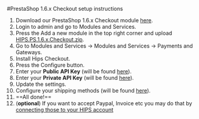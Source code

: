 #PrestaShop 1.6.x Checkout setup instructions

1. Download our PrestaShop 1.6.x Checkout module [here](https://static.hips.com/plugins/prestashop/HIPS_PS_1.6.x_Checkout1.0.3.zip).
2. Login to admin and go to Modules and Services.
3. Press the Add a new module in the top right corner and upload [HIPS.PS.1.6.x.Checkout.zip](https://static.hips.com/plugins/prestashop/HIPS_PS_1.6.x_Checkout1.0.3.zip). 
4. Go to Modules and Services → Modules and Services → Payments and Gateways.  
5. Install Hips Checkout.
6. Press the Configure button.
7. Enter your **Public API Key** (will be found <a href="https://dashboard.hips.com/sales_channels" target="_blank">here</a>).
8. Enter your **Private API Key** (will be found <a href="https://dashboard.hips.com/sales_channels" target="_blank">here</a>).
9. Update the settings.
10. Configure your shipping methods (will be found <a href="https://dashboard.hips.com/shippings" target="_blank">here</a>).
11. ==All done!==
12. (**optional**) If you want to accept Paypal, Invoice etc you may do that by <a href="https://dashboard.hips.com/account/relay" target="_blank">connecting those to your HIPS account</a>
